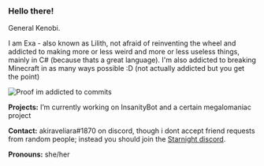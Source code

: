 ### Hello there!

General Kenobi.

I am Exa - also known as Lilith, not afraid of reinventing the wheel and addicted to making more or less weird and more or less useless things, mainly in C# (because thats a great language).
I'm also addicted to breaking Minecraft in as many ways possible :D (not actually addicted but you get the point)


![Proof im addicted to commits](https://github-readme-stats.vercel.app/api?username=akiraveliara&count_private=true&show_icons=true&theme=midnight-purple)

**Projects:** I’m currently working on InsanityBot and a certain megalomaniac project

**Contact:** akiraveliara#1870 on discord, though i dont accept friend requests from random people; instead you should join the [Starnight discord](https://discord.gg/8TKJaGs).

**Pronouns:** she/her

